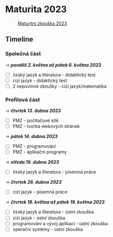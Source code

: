 # Maturita 2023

> [Maturitní zkouška 2023](https://www.stredniskola.com/index.php/maturitni-zkouska/)

## Timeline

### Společná část

&rarr; ***pondělí 2. května až pátek 6. května 2023***
- [ ] český jazyk a literatura - didaktický test
- [ ] cizí jazyk - didaktický test
- [ ] 2 nepovinné zkoušky - cizí jazyk/matematika
 
### Profilová část

&rarr; ***čtvrtek 13. dubna 2023***
- [ ] PMZ - počítačové sítě
- [ ] PMZ - tvorba webových stránek

&rarr; ***pátek 14. dubna 2023***
- [ ] PMZ - programování
- [ ] PMZ - aplikační programy

&rarr; ***středa 19. dubna 2023***
- [ ] český jazyk a literatura - písemná práce

&rarr; ***čtvrtek 26. dubna 2023***
- [ ] cizí jazyk - písemná práce

&rarr; ***čtvrtek 18. května až pátek 19. května 2023***
- [ ] český jazyk a literatura - ústní zkouška
- [ ] cizí jazyk - ústní zkouška
- [ ] programování a vývoj aplikací - ústní zkouška
- [ ] operační systémy - ústní zkouška
